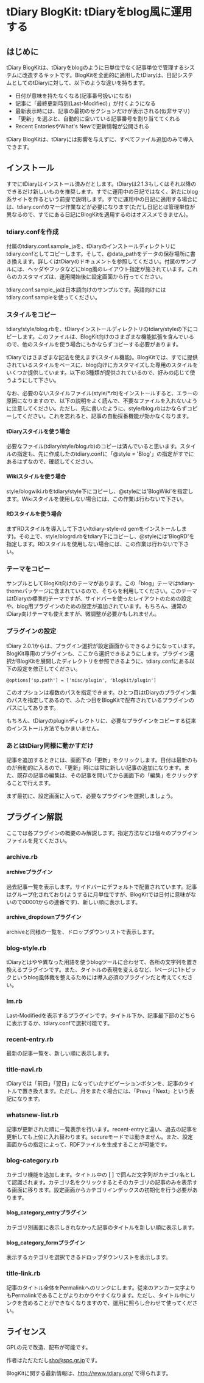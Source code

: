 # tDiary BlogKit: tDiaryをblog風に運用する

## はじめに

tDiary BlogKitは、tDiaryをblogのように日単位でなく記事単位で管理するシステムに改造するキットです。BlogKitを全面的に適用したtDiaryは、日記システムとしてのtDiaryに対して、以下のような違いを持ちます。

 * 日付が意味を持たなくなる(記事番号扱いになる)
 * 記事に「最終更新時刻(Last-Modified)」が付くようになる
 * 最新表示時には、記事の最初のセクションだけが表示される(似非サマリ)
 * 「更新」を選ぶと、自動的に空いている記事番号を割り当ててくれる
 * Recent EntoriesやWhat's Newで更新情報が公開される

tDiary BlogKitは、tDiaryには影響を与えずに、すべてファイル追加のみで導入できます。

## インストール

すでにtDiaryはインストール済みだとします。tDiaryは2.1.3もしくはそれ以降のできるだけ新しいものを推奨します。すでに運用中の日記ではなく、新たにblog系サイトを作るという前提で説明します。すでに運用中の日記に適用する場合には、tdiary.confのマージ作業などが必要になります(ただし日記とは管理単位が異なるので、すでにある日記にBlogKitを適用するのはオススメできません)。
### tdiary.confを作成

付属のtdiary.conf.sample\_jaを、tDiaryのインストールディレクトリにtdiary.confとしてコピーします。そして、@data\_pathをデータの保存場所に書き換えます。詳しくはtDiaryのドキュメントを参照してください。付属のサンプルには、ヘッダやフッタなどにblog風のレイアウト指定が施されています。これらのカスタマイズは、運用開始後に設定画面から行ってください。

tdiary.conf.sample_jaは日本語向けのサンプルです。英語向けにはtdiary.conf.sampleを使ってください。

### スタイルをコピー

tdiary/style/blog.rbを、tDiaryインストールディレクトリのtdiary/styleの下にコピーします。このファイルは、BlogKit向けのさまざまな機能拡張を含んでいるので、他のスタイルを使う場合にもかならずコピーする必要があります。

tDiaryではさまざまな記法を使えます(スタイル機能)。BlogKitでは、すでに提供されているスタイルをベースに、blog向けにカスタマイズした専用のスタイルをいくつか提供しています。以下の3種類が提供されているので、好みの応じて使うようにして下さい。

なお、必要のないスタイルファイル(style/*.rb)をインストールすると、エラーの原因になりますので、以下の説明をよく読んで、不要なファイルを入れないように注意してください。ただし、先に書いたように、style/blog.rbはかならずコピーしてください。これを忘れると、記事の自動採番機能が効かなくなります。

#### tDiaryスタイルを使う場合

必要なファイル(tdiary/style/blog.rb)のコピーは済んでいると思います。スタイルの指定も、先に作成したのtdiary.confに「@style = 'Blog'」の指定がすでにあるはずなので、確認してください。

#### Wikiスタイルを使う場合

style/blogwiki.rbをtdiary/style下にコピーし、@styleには'BlogWiki'を指定します。Wikiスタイルを使用しない場合には、この作業は行わないで下さい。

#### RDスタイルを使う場合

まずRDスタイルを導入して下さい(tdiary-style-rd gemをインストールします)。その上で、style/blogrd.rbをtdiary下にコピーし、@styleには'BlogRD'を指定します。RDスタイルを使用しない場合には、この作業は行わないで下さい。

### テーマをコピー

サンプルとしてBlogKit向けのテーマがあります。この「blog」テーマはtdiary-themeパッケージに含まれているので、そちらを利用してください。このテーマはtDiaryの標準的テーマですが、サイドバーを使ったレイアウトのための設定や、blog用プラグインのための設定が追加されています。もちろん、通常のtDiary向けテーマも使えますが、微調整が必要かもしれません。

### プラグインの設定

tDiary 2.0.1からは、プラグイン選択が設定画面からできるようになっています。BlogKit専用のプラグインも、ここから選択できるようにします。プラグイン選択がBlogKitを展開したディレクトリを参照できるように、tdiary.confにある以下の設定を修正してください。

    @options['sp.path'] = ['misc/plugin', 'blogkit/plugin']

このオプションは複数のパスを指定できます。ひとつ目はtDiaryのプラグイン集のパスを指定してあるので、ふたつ目をBlogKitで配布されているプラグインのパスにしてあります。

もちろん、tDiaryのpluginディレクトリに、必要なプラグインをコピーする従来のインストール方法でもかまいません。

### あとはtDiary同様に動かすだけ

記事を追加するときには、画面下の「更新」をクリックします。日付は最新のものが自動的に入るので、「更新」時には常に新しい記事の追加になります。また、既存の記事の編集は、その記事を開いてから画面下の「編集」をクリックすることで行えます。

まず最初に、設定画面に入って、必要なプラグインを選択しましょう。

## プラグイン解説

ここでは各プラグインの概要のみ解説します。指定方法などは個々のプラグインファイルを見てください。

### archive.rb

#### archiveプラグイン

過去記事一覧を表示します。サイドバーにデフォルトで配置されています。記事はグループ化されており(ようするに月単位ですが、BlogKitでは日付に意味がないので00001からの連番です)、新しい順に表示します。

#### archive\_dropdownプラグイン

archiveと同様の一覧を、ドロップダウンリストで表示します。

### blog-style.rb

tDiaryとはやや異なった用語を使うblogツールに合わせて、各所の文字列を置き換えるプラグインです。また、タイトルの表現を変えるなど、1ページに1トピックというblog風体裁を整えるためには導入必須のプラグインだと考えてください。

### lm.rb

Last-Modifiedを表示するプラグインです。タイトル下か、記事最下部のどちらに表示するか、tdiary.confで選択可能です。

### recent-entry.rb

最新の記事一覧を、新しい順に表示します。

### title-navi.rb

tDiaryでは「前日」「翌日」になっていたナビゲーションボタンを、記事のタイトルで置き換えます。ただし、月をまたぐ場合には、「Prev」「Next」という表記になります。

### whatsnew-list.rb

記事が更新された順に一覧表示を行います。recent-entryと違い、過去の記事を更新しても上位に入れ替わります。secureモードでは動きません。また、設定画面からの指定によって、RDFファイルを生成することが可能です。

### blog-category.rb

カテゴリ機能を追加します。タイトル中の [ ] で囲んだ文字列がカテゴリ名として認識されます。カテゴリ名をクリックするとそのカテゴリの記事のみを表示する画面に移ります。設定画面からカテゴリインデックスの初期化を行う必要があります。

#### blog\_category\_entryプラグイン

カテゴリ別画面に表示しきれなかった記事のタイトルを新しい順に表示します。

#### blog\_category\_formプラグイン

表示するカテゴリを選択できるドロップダウンリストを表示します。

### title-link.rb

記事のタイトル全体をPermalinkへのリンクにします。従来のアンカー文字よりもPermalinkであることがよりわかりやすくなります。ただし、タイトル中にリンクを含めることができなくなりますので、運用に照らし合わせて使ってください。

## ライセンス

GPLの元で改造、配布が可能です。

作者はただただし<sho@spc.gr.jp>です。

BlogKitに関する最新情報は、http://www.tdiary.org/ で得られます。
